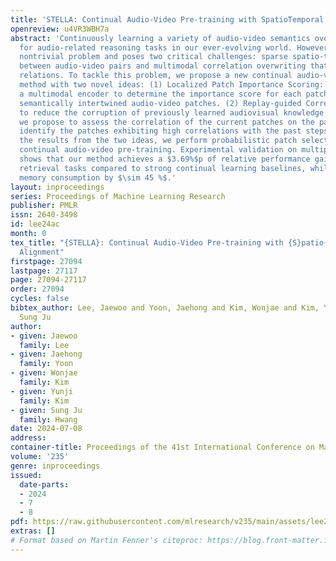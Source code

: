 ```yaml
---
title: 'STELLA: Continual Audio-Video Pre-training with SpatioTemporal Localized Alignment'
openreview: u4VR3WBH7a
abstract: 'Continuously learning a variety of audio-video semantics over time is crucial
  for audio-related reasoning tasks in our ever-evolving world. However, this is a
  nontrivial problem and poses two critical challenges: sparse spatio-temporal correlation
  between audio-video pairs and multimodal correlation overwriting that forgets audio-video
  relations. To tackle this problem, we propose a new continual audio-video pre-training
  method with two novel ideas: (1) Localized Patch Importance Scoring: we introduce
  a multimodal encoder to determine the importance score for each patch, emphasizing
  semantically intertwined audio-video patches. (2) Replay-guided Correlation Assessment:
  to reduce the corruption of previously learned audiovisual knowledge due to drift,
  we propose to assess the correlation of the current patches on the past steps to
  identify the patches exhibiting high correlations with the past steps. Based on
  the results from the two ideas, we perform probabilistic patch selection for effective
  continual audio-video pre-training. Experimental validation on multiple benchmarks
  shows that our method achieves a $3.69%$p of relative performance gain in zero-shot
  retrieval tasks compared to strong continual learning baselines, while reducing
  memory consumption by $\sim 45 %$.'
layout: inproceedings
series: Proceedings of Machine Learning Research
publisher: PMLR
issn: 2640-3498
id: lee24ac
month: 0
tex_title: "{STELLA}: Continual Audio-Video Pre-training with {S}patio{T}emporal Localized
  Alignment"
firstpage: 27094
lastpage: 27117
page: 27094-27117
order: 27094
cycles: false
bibtex_author: Lee, Jaewoo and Yoon, Jaehong and Kim, Wonjae and Kim, Yunji and Hwang,
  Sung Ju
author:
- given: Jaewoo
  family: Lee
- given: Jaehong
  family: Yoon
- given: Wonjae
  family: Kim
- given: Yunji
  family: Kim
- given: Sung Ju
  family: Hwang
date: 2024-07-08
address:
container-title: Proceedings of the 41st International Conference on Machine Learning
volume: '235'
genre: inproceedings
issued:
  date-parts:
  - 2024
  - 7
  - 8
pdf: https://raw.githubusercontent.com/mlresearch/v235/main/assets/lee24ac/lee24ac.pdf
extras: []
# Format based on Martin Fenner's citeproc: https://blog.front-matter.io/posts/citeproc-yaml-for-bibliographies/
---
```

